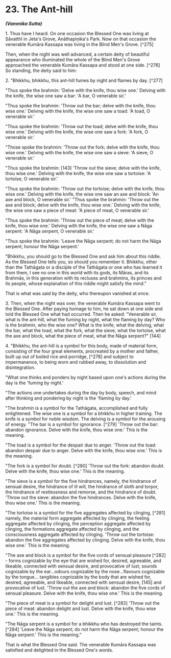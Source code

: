# 23. The Ant-hill
***(Vammika Sutta)***

1\. Thus have I heard. On one occasion the Blessed One was living at Sāvatthī in Jeta's Grove, Anāthapiṇ̣ika's Park. Now on that occasion the venerable Kumāra Kassapa was living in the Blind Men's Grove. [^275]

Then, when the night was well advanced, a certain deity of beautiful appearance who illuminated the whole of the Blind Men's Grove approached the venerable Kumāra Kassapa and stood at one side. [^276] So standing, the deity said to him:

2\. "Bhikkhu, bhikkhu, this ant-hill fumes by night and flames by day. [^277]

"Thus spoke the brahmin: 'Delve with the knife, thou wise one.' Delving with the knife, the wise one saw a bar: 'A bar, O venerable sir.'

"Thus spoke the brahmin: 'Throw out the bar; delve with the knife, thou wise one.' Delving with the knife, the wise one saw a toad: 'A toad, O venerable sir.'

"Thus spoke the brahmin: 'Throw out the toad; delve with the knife, thou wise one.' Delving with the knife, the wise one saw a fork: 'A fork, O venerable sir.'

"Those spoke the brahmin: 'Throw out the fork; delve with the knife, thou wise one.' Delving with the knife, the wise one saw a sieve: 'A sieve, O venerable sir.'

"Thus spoke the brahmin: [143] 'Throw out the sieve; delve with the knife, thou wise one.' Delving with the knife, the wise one saw a tortoise: 'A tortoise, O venerable sir.'

"Thus spoke the brahmin: 'Throw out the tortoise; delve with the knife, thou wise one.' Delving with the knife, the wise one saw an axe and block: 'An axe and block, O venerable sir.'
"Thus spoke the brahmin: 'Throw out the axe and block; delve with the knife, thou wise one.' Delving with the knife, the wise one saw a piece of meat: 'A piece of meat, O venerable sir.'

"Thus spoke the brahmin: 'Throw out the piece of meat; delve with the knife, thou wise one.' Delving with the knife, the wise one saw a Nāga serpent: 'A Nāga serpent, O venerable sir.'

"Thus spoke the brahmin: 'Leave the Nāga serpent; do not harm the Nāga serpent; honour the Nāga serpent.'

"Bhikkhu, you should go to the Blessed One and ask him about this riddle. As the Blessed One tells you, so should you remember it. Bhikkhu, other than the Tathāgata or a disciple of the Tathāgata or one who has learned it from them, I see no one in this world with its gods, its Māras, and its Brahmās, in this generation with its recluses and brahmins, its princes and its people, whose explanation of this riddle might satisfy the mind."

That is what was said by the deity, who thereupon vanished at once.

3\. Then, when the night was over, the venerable Kumāra Kassapa went to the Blessed One. After paying homage to him, he sat down at one side and told the Blessed One what had occurred. Then he asked: "Venerable sir, what is the ant-hill, what the fuming by night, what the flaming by day? Who is the brahmin, who the wise one? What is the knife, what the delving, what the bar, what the toad, what the fork, what the sieve, what the tortoise, what the axe and block, what the piece of meat, what the Nāga serpent?" [144]

4\. "Bhikkhu, the ant-hill is a symbol for this body, made of material form, consisting of the four great elements, procreated by a mother and father, built up out of boiled rice and porridge, [^278] and subject to impermanence, to being worn and rubbed away, to dissolution and disintegration.

"What one thinks and ponders by night based upon one's actions during the day is the 'fuming by night.'

"The actions one undertakes during the day by body, speech, and mind after thinking and pondering by night is the 'flaming by day.'

"The brahmin is a symbol for the Tathāgata, accomplished and fully enlightened. The wise one is a symbol for a bhikkhu in higher training. The knife is a symbol for noble wisdom. The delving is a symbol for the arousing of energy.
"The bar is a symbol for ignorance. [^279] 'Throw out the bar: abandon ignorance. Delve with the knife, thou wise one.' This is the meaning.

"The toad is a symbol for the despair due to anger. 'Throw out the toad: abandon despair due to anger. Delve with the knife, thou wise one.' This is the meaning.

"The fork is a symbol for doubt. [^280] 'Throw out the fork: abandon doubt. Delve with the knife, thou wise one.' This is the meaning.

"The sieve is a symbol for the five hindrances, namely, the hindrance of sensual desire, the hindrance of ill will, the hindrance of sloth and torpor, the hindrance of restlessness and remorse, and the hindrance of doubt. 'Throw out the sieve: abandon the five hindrances. Delve with the knife, thou wise one.' This is the meaning.

"The tortoise is a symbol for the five aggregates affected by clinging, [^281] namely, the material form aggregate affected by clinging, the feeling aggregate affected by clinging, the perception aggregate affected by clinging, the formations aggregate affected by clinging, and the consciousness aggregate affected by clinging. 'Throw out the tortoise: abandon the five aggregates affected by clinging. Delve with the knife, thou wise one.' This is the meaning.

"The axe and block is a symbol for the five cords of sensual pleasure [^282] - forms cognizable by the eye that are wished for, desired, agreeable, and likeable, connected with sensual desire, and provocative of lust; sounds cognizable by the ear...odours cognizable by the nose...flavours cognizable by the tongue... tangibles cognizable by the body that are wished for, desired, agreeable, and likeable, connected with sensual desire, [145] and provocative of lust. 'Throw out the axe and block: abandon the five cords of sensual pleasure. Delve with the knife, thou wise one.' This is the meaning.

"The piece of meat is a symbol for delight and lust. [^283] 'Throw out the piece of meat: abandon delight and lust. Delve with the knife, thou wise one.' This is the meaning.

"The Nāga serpent is a symbol for a bhikkhu who has destroyed the taints. [^284] 'Leave the Nāga serpent; do not harm the Nāga serpent; honour the Nāga serpent.' This is the meaning."

That is what the Blessed One said. The venerable Kumāra Kassapa was satisfied and delighted in the Blessed One's words.